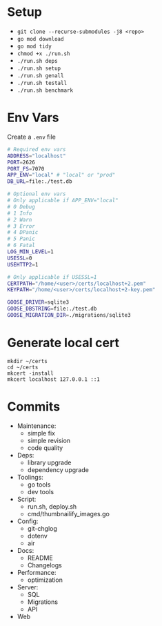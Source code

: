 # Setup

- `git clone --recurse-submodules -j8 <repo>`
- `go mod download`
- `go mod tidy`
- `chmod +x ./run.sh`
- `./run.sh deps`
- `./run.sh setup`
- `./run.sh genall`
- `./run.sh testall`
- `./run.sh benchmark`

# Env Vars

Create a `.env` file
```sh
# Required env vars
ADDRESS="localhost"
PORT=2626
PORT_FS=7070
APP_ENV="local" # "local" or "prod"
DB_URL=file:./test.db

# Optional env vars
# Only applicable if APP_ENV="local"
# 0 Debug
# 1 Info
# 2 Warn
# 3 Error
# 4 DPanic
# 5 Panic
# 6 Fatal
LOG_MIN_LEVEL=1
USESSL=0
USEHTTP2=1

# Only applicable if USESSL=1
CERTPATH="/home/<user>/certs/localhost+2.pem"
KEYPATH="/home/<user>/certs/localhost+2-key.pem"

GOOSE_DRIVER=sqlite3
GOOSE_DBSTRING=file:./test.db
GOOSE_MIGRATION_DIR=./migrations/sqlite3
```

# Generate local cert

```
mkdir ~/certs
cd ~/certs
mkcert -install
mkcert localhost 127.0.0.1 ::1
```

# Commits
- Maintenance:
    - simple fix
    - simple revision
    - code quality
- Deps:
    - library upgrade
    - dependency upgrade
- Toolings:
    - go tools
    - dev tools
- Script:
    - run.sh, deploy.sh
    - cmd/thumbnailify_images.go
- Config:
    - git-chglog
    - dotenv
    - air
- Docs:
    - README
    - Changelogs
- Performance:
    - optimization
- Server:
    - SQL
    - Migrations
    - API
- Web
